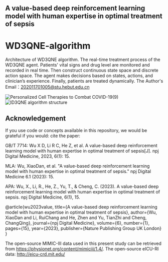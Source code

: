 ## A value-based deep reinforcement learning model with human expertise in optimal treatment of sepsis 
# WD3QNE-algorithm
Architecture of WD3QNE algorithm. The real-time treatment process of the WD3QNE agent. Patients' vital signs and drug level are monitored and recorded in real time. Then construct continuous state space and discrete action space. The agent makes decisions based on states, actions, and clinician’s experience. Finally, patients are treated dynamically. The Author's Email：202011701005@stu.hebut.edu.cn 

![Personalized Cell Therapies to Combat COVID-19(9)](https://user-images.githubusercontent.com/33052678/163176041-0e827223-3392-4aff-96e3-53243547a6fd.png)
![ID3QNE algorithm structure](https://user-images.githubusercontent.com/33052678/163176391-2eb188d4-a716-4819-be9d-5456ef65719a.PNG)

## Acknowledgement
If you use code or concepts available in this repository, we would be grateful if you would:
cite the paper: 

GB/T 7714: Wu X D, Li R C, He Z, et al. A value-based deep reinforcement learning model with human expertise in optimal treatment of sepsis[J]. npj Digital Medicine, 2023, 6(1): 15.

MLA: Wu, XiaoDan, et al. "A value-based deep reinforcement learning model with human expertise in optimal treatment of sepsis." npj Digital Medicine 6.1 (2023): 15.

APA: Wu, X., Li, R., He, Z., Yu, T., & Cheng, C. (2023). A value-based deep reinforcement learning model with human expertise in optimal treatment of sepsis. npj Digital Medicine, 6(1), 15.

@article{wu2023value,
  title={A value-based deep reinforcement learning model with human expertise in optimal treatment of sepsis},
  author={Wu, XiaoDan and Li, RuiChang and He, Zhen and Yu, TianZhi and Cheng, ChangQing},
  journal={npj Digital Medicine},
  volume={6},
  number={1},
  pages={15},
  year={2023},
  publisher={Nature Publishing Group UK London}
}


The open-source MIMIC-III data used in this present study can be retrieved from https://physionet.org/content/mimiciii/1.4/.
The open-source eICU-RI data: http://eicu-crd.mit.edu/

